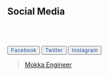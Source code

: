 ## Social Media
<br>
<br>
<style>

button {
  display: inline;
  outline: none;
  text-decoration: none;
  border-radius: 50px;

  justify-content: center;
  align-items: center;
  cursor: pointer;
  text-transform: uppercase;
  height: 60px;
  width: 210px;
  opacity: 1;
  background-color: #ffffff;
  border: 1px solid rgba(22, 76, 167, 0.6);
}
button span {
  color: #164ca7;
  font-size: 12px;
  font-weight: 500;
  letter-spacing: 0.7px;
  display: inline;
}
button:hover {
  animation: rotate 0.7s ease-in-out both;
}
button:hover span {
  animation: storm 0.7s ease-in-out both;
  animation-delay: 0.06s;
}

@keyframes rotate {
  0% {
    transform: rotate(0deg) translate3d(0, 0, 0);
  }
  25% {
    transform: rotate(3deg) translate3d(0, 0, 0);
  }
  50% {
    transform: rotate(-3deg) translate3d(0, 0, 0);
  }
  75% {
    transform: rotate(1deg) translate3d(0, 0, 0);
  }
  100% {
    transform: rotate(0deg) translate3d(0, 0, 0);
  }
}
@keyframes storm {
  0% {
    transform: translate3d(0, 0, 0) translateZ(0);
  }
  25% {
    transform: translate3d(4px, 0, 0) translateZ(0);
  }
  50% {
    transform: translate3d(-3px, 0, 0) translateZ(0);
  }
  75% {
    transform: translate3d(2px, 0, 0) translateZ(0);
  }
  100% {
    transform: translate3d(0, 0, 0) translateZ(0);
  }
}

#content0
{display:block}
#content1
{display:none}
#content
{display:none}
</style>


<script>
  function face()
  {
  document.getElementById('content').style.display='none';
  document.getElementById('content0').style.display='block';
  document.getElementById('content1').style.display='none';
  }
  function twit()
  {
    document.getElementById('content').style.display='block';
    document.getElementById('content0').style.display='none';
      document.getElementById('content1').style.display='none';
  }
  function inst()
  {
    document.getElementById('content').style.display='none';
    document.getElementById('content0').style.display='none';
    document.getElementById('content1').style.display='block';
  }
</script>


<button onclick="face()">
  <span>Facebook</span>
</button>
<button onclick="twit()">
  <span>Twitter</span>
</button>
<button onclick="inst()">
  <span>Instagram</span>
</button>
&nbsp;




<div id="content0">
<div class="fb-page" data-href="https://www.facebook.com/1852074921741384/" data-tabs="timeline" data-width="600" data-height="1000" data-small-header="false" data-adapt-container-width="true" data-hide-cover="true" data-show-facepile="true"><blockquote cite="https://www.facebook.com/1852074921741384/" class="fb-xfbml-parse-ignore"><a href="https://www.facebook.com/1852074921741384/">Mokka Engineer</a></blockquote></div>
</div>

<div id="content">
  <script async src="https://platform.twitter.com/widgets.js" charset="utf-8"></script>
  <p><a class="twitter-timeline" href="https://twitter.com/MokkaEngineers?ref_src=twsrc%5Etfw">Tweets by MokkaEngineers</a>
</div>

<div id="content1">
Instagram
</div>
